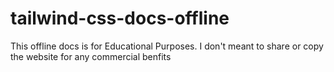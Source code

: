 # tailwind-css-docs-offline
This offline docs is for Educational Purposes. I don't meant to share or copy the website for any commercial benfits
